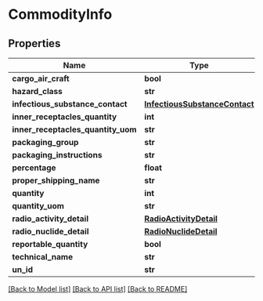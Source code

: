 # CommodityInfo

## Properties
Name | Type | Description | Notes
------------ | ------------- | ------------- | -------------
**cargo_air_craft** | **bool** |  | [optional] 
**hazard_class** | **str** |  | [optional] 
**infectious_substance_contact** | [**InfectiousSubstanceContact**](InfectiousSubstanceContact.md) |  | [optional] 
**inner_receptacles_quantity** | **int** |  | [optional] 
**inner_receptacles_quantity_uom** | **str** |  | [optional] 
**packaging_group** | **str** |  | [optional] 
**packaging_instructions** | **str** |  | [optional] 
**percentage** | **float** |  | [optional] 
**proper_shipping_name** | **str** |  | [optional] 
**quantity** | **int** |  | [optional] 
**quantity_uom** | **str** |  | [optional] 
**radio_activity_detail** | [**RadioActivityDetail**](RadioActivityDetail.md) |  | [optional] 
**radio_nuclide_detail** | [**RadioNuclideDetail**](RadioNuclideDetail.md) |  | [optional] 
**reportable_quantity** | **bool** |  | [optional] 
**technical_name** | **str** |  | [optional] 
**un_id** | **str** |  | [optional] 

[[Back to Model list]](../README.md#documentation-for-models) [[Back to API list]](../README.md#documentation-for-api-endpoints) [[Back to README]](../README.md)


